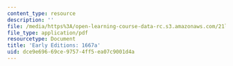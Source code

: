 ```yaml
---
content_type: resource
description: ''
file: /media/https%3A/open-learning-course-data-rc.s3.amazonaws.com/21l-705-major-authors-john-milton-spring-2008/dce9e69669ce97574ff5ea07c9001d4a_MIT21L_705S08_1667a.pdf
file_type: application/pdf
resourcetype: Document
title: 'Early Editions: 1667a'
uid: dce9e696-69ce-9757-4ff5-ea07c9001d4a
---
```

